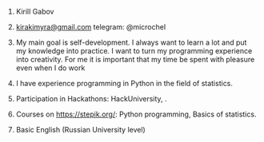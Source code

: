 1. Kirill Gabov

2. kirakimyra@gmail.com telegram: @microchel

3. My main goal is self-development. I always want to learn a lot and put my knowledge into practice. I want to turn my programming experience into creativity. For me it is important that my time be spent with pleasure even when I do work

4. I have experience programming in Python in the field of statistics.

5. Participation in Hackathons: HackUniversity, .

6. Courses on https://stepik.org/: Python programming, Basics of statistics.

7. Basic English (Russian University level)
